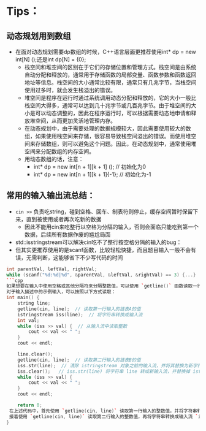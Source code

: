 # Tips：
## 动态规划用到数组
- 在面对动态规划需要dp数组的时候，C++语言层面更推荐使用int* dp = new int[N] ();还是int dp[N] = {0};
  - 栈空间和堆空间的区别在于它们的存储位置和管理方式。栈空间是由系统自动分配和释放的，通常用于存储函数的局部变量、函数参数和函数返回地址等信息。栈空间的大小通常比较有限，通常只有几兆字节，当栈空间使用过多时，就会发生栈溢出的错误。
  - 堆空间是程序在运行时通过系统调用动态分配和释放的，它的大小一般比栈空间大得多，通常可以达到几十兆字节或几百兆字节。由于堆空间的大小是可以动态调整的，因此在程序运行时，可以根据需要动态地申请和释放堆空间，从而更加灵活地管理内存。
  - 在动态规划中，由于需要处理的数据规模较大，因此需要使用较大的数组，如果使用栈空间来存储，很容易导致栈空间溢出的错误。而使用堆空间来存储数组，则可以避免这个问题。因此，在动态规划中，通常使用堆空间来分配数组的内存空间。
  - 用动态数组的话，注意：
    - int* dp = new int[n + 1][k + 1] (); // 初始化为0
    - int* dp = new int[n + 1][k + 1]{-1};   // 初始化为-1

## 常用的输入输出流总结：
- `cin >>` 负责吃string，碰到空格、回车、制表符则停止，缓存空间暂时保留下来，直到被使用或者再次吃新的数据
  - 因此不能用cin来吃整行以空格为分隔的输入，否则会面临只能吃到第一个数据，后续所有数据作废的尴尬局面
- std::isstringstream可以解决cin吃不了整行按空格分隔的输入的bug：
- 但其实更推荐使用的是scanf函数，比较轻松快捷，而且题目输入一般不会有误，无需判断，这能够省下不少写代码的时间
```cpp
int parentVal, leftVal, rightVal;
while (scanf("%d:%d|%d", &parentVal, &leftVal, &rightVal) == 3) {...}
```cpp
如果想要在输入中使用空格或其他分隔符来分隔整数值，可以使用 `getline()` 函数读取一行字符串，然后使用 `istringstream` 类型的输入流来逐个读取其中的整数值。
对于输入描述中的示例输入，可以按照以下方式读取：
int main() {
    string line;
    getline(cin, line);  // 读取第一行输入的链表A的值
    istringstream iss(line);  // 将字符串转换成输入流
    int val;
    while (iss >> val) {  // 从输入流中读取整数
        cout << val << " ";
    }
    cout << endl;

    line.clear();
    getline(cin, line);  // 读取第二行输入的链表B的值
    iss.str(line);  // 清除 istringstream 对象之前的输入流，并将其替换为新字符串转换成的输入流
    iss.clear();   // iss.str(line) 将字符串 line 转成新输入流，并替换掉 istringstream 对象之前的输入流，但不会清除 istringstream 对象的状态和缓冲区，因此在使用 iss.str(line) 函数之前，需要先调用 iss.clear() 函数清除 istringstream 对象的状态和缓冲区。
    while (iss >> val) { 
        cout << val << " ";
    }
    cout << endl;

    return 0;
 在上述代码中，首先使用 `getline(cin, line)` 读取第一行输入的整数值，并将字符串转换成输入流 `istringstream`，然后逐个读取其中的整数值并输出。
 接着使用 `getline(cin, line)` 读取第二行输入的整数值，再将字符串转换成输入流 `istringstream`，并逐个读取其中的整数值并输出。
}




```

